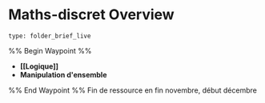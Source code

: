 # Maths-discret Overview
 
```ccard
type: folder_brief_live
```
%% Begin Waypoint %%
- **[[Logique]]**
- **Manipulation d'ensemble**

%% End Waypoint %%
Fin de ressource en fin novembre, début décembre
